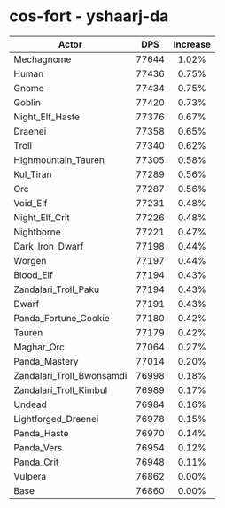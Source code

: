 # cos-fort - yshaarj-da
| Actor | DPS | Increase |
|---|:---:|:---:|
|Mechagnome|77644|1.02%|
|Human|77436|0.75%|
|Gnome|77434|0.75%|
|Goblin|77420|0.73%|
|Night_Elf_Haste|77376|0.67%|
|Draenei|77358|0.65%|
|Troll|77340|0.62%|
|Highmountain_Tauren|77305|0.58%|
|Kul_Tiran|77289|0.56%|
|Orc|77287|0.56%|
|Void_Elf|77231|0.48%|
|Night_Elf_Crit|77226|0.48%|
|Nightborne|77221|0.47%|
|Dark_Iron_Dwarf|77198|0.44%|
|Worgen|77197|0.44%|
|Blood_Elf|77194|0.43%|
|Zandalari_Troll_Paku|77194|0.43%|
|Dwarf|77191|0.43%|
|Panda_Fortune_Cookie|77180|0.42%|
|Tauren|77179|0.42%|
|Maghar_Orc|77064|0.27%|
|Panda_Mastery|77014|0.20%|
|Zandalari_Troll_Bwonsamdi|76998|0.18%|
|Zandalari_Troll_Kimbul|76989|0.17%|
|Undead|76984|0.16%|
|Lightforged_Draenei|76978|0.15%|
|Panda_Haste|76970|0.14%|
|Panda_Vers|76954|0.12%|
|Panda_Crit|76948|0.11%|
|Vulpera|76862|0.00%|
|Base|76860|0.00%|
